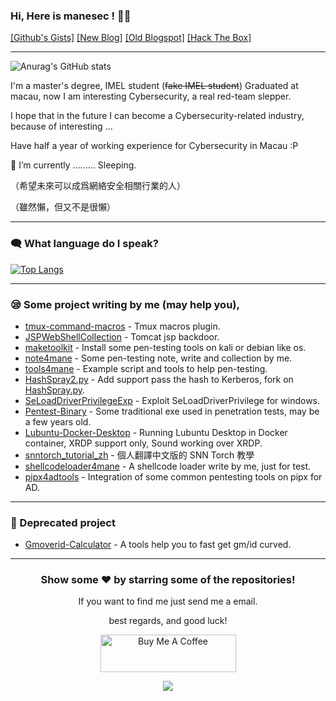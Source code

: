 ###  Hi, Here is manesec ! 🙋‍♂️

[\[Github's Gists\]](https://gist.github.com/manesec)  [\[New Blog\]](https://manesec.github.io/)  [\[Old Blogspot\]](https://manesec.blogspot.com/)  [\[Hack The Box\]](https://app.hackthebox.com/profile/463126)

---

![Anurag's GitHub stats](https://github-readme-stats.vercel.app/api?username=manesec&show_icons=true)

<!--
haha there is nothing ...
-->

I'm a master's degree, IMEL student (~~fake IMEL student~~) Graduated at macau, now I am interesting Cybersecurity, a real red-team slepper.

I hope that in the future I can become a Cybersecurity-related industry, because of interesting ...

Have half a year of working experience for Cybersecurity in Macau :P

🌱 I’m currently .........  Sleeping.

（希望未來可以成爲網絡安全相關行業的人）

（雖然懶，但又不是很懶）

--- 

### 🗨️ What language do I speak?
[![Top Langs](https://github-readme-stats.vercel.app/api/top-langs/?username=manesec&layout=compact)](https://github.com/anuraghazra/github-readme-stats)

<!--
**manesec/manesec** is a ✨ _special_ ✨ repository because its `README.md` (this file) appears on your GitHub profile.

Here are some ideas to get you started:

🔭 I’m currently working on ...
🌱 I’m currently learning ...
👯 I’m looking to collaborate on ...
🤔 I’m looking for help with ...
💬 Ask me about ...
📫 How to reach me: ...
😄 Pronouns: ...
⚡ Fun fact: ...
-->

---

### 😪 Some project writing by me (may help you), 
- [tmux-command-macros](https://github.com/manesec/tmux-command-macros) - Tmux macros plugin.
- [JSPWebShellCollection](https://github.com/manesec/JSPWebShellCollection) - Tomcat jsp backdoor.
- [maketoolkit](https://github.com/manesec/maketoolkit) - Install some pen-testing tools on kali or debian like os.
- [note4mane](https://github.com/manesec/note4mane) - Some pen-testing note, write and collection by me.
- [tools4mane](https://github.com/manesec/tools4mane) - Example script and tools to help pen-testing.
- [HashSpray2.py](https://github.com/manesec/HashSpray2.py) - Add support pass the hash to Kerberos, fork on [HashSpray.py](https://github.com/cube0x0/HashSpray.py).
- [SeLoadDriverPrivilegeExp](https://github.com/manesec/SeLoadDriverPrivilegeExp) - Exploit SeLoadDriverPrivilege for windows.
- [Pentest-Binary](https://github.com/manesec/Pentest-Binary) - Some traditional exe used in penetration tests, may be a few years old.
- [Lubuntu-Docker-Desktop](https://github.com/manesec/Lubuntu-Docker-Desktop) - Running Lubuntu Desktop in Docker container, XRDP support only, Sound working over XRDP.
- [snntorch_tutorial_zh](https://github.com/manesec/snntorch_tutorial_zh) - 個人翻譯中文版的 SNN Torch 教學
- [shellcodeloader4mane](https://github.com/manesec/shellcodeloader4mane) - A shellcode loader write by me, just for test.
- [pipx4adtools](https://github.com/manesec/pipx4adtools) - Integration of some common pentesting tools on pipx for AD.
---

### 💾 Deprecated project

- [Gmoverid-Calculator](https://github.com/manesec/Gmoverid-Calculator) - A tools help you to fast get gm/id curved.

---

<div align="center">

### Show some ❤️ by starring some of the repositories!


  
If you want to find me just send me a email.

best regards, and good luck!
  
<a href="https://www.buymeacoffee.com/manesec" target="_blank"><img src="https://cdn.buymeacoffee.com/buttons/v2/default-blue.png" alt="Buy Me A Coffee" style="height: 60px !important;width: 217px !important;" ></a>

![](https://komarev.com/ghpvc/?username=manesec&color=lightgrey)
</div>

